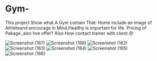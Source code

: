 # Gym-
This project Show what A Gym contain That:
Home include an image of Athleteand encourage in Mind,Healthy is important for life.
Pricing of Pakage.,also hve offer?
Also How contact trainer with client.😍

![Screenshot (167)](https://user-images.githubusercontent.com/76200523/160240124-18d431de-b830-4170-a941-9acbefed17bf.png)
![Screenshot (168)](https://user-images.githubusercontent.com/76200523/160240128-632fc0ee-04b9-4900-92c2-5e4ef323ec2d.png)
![Screenshot (162)](https://user-images.githubusercontent.com/76200523/160240135-e71eb461-9822-4dd3-9491-9f40d9cfaff2.png)
![Screenshot (163)](https://user-images.githubusercontent.com/76200523/160240145-8ed437ec-a855-4117-b7a1-12cb392417d5.png)
![Screenshot (164)](https://user-images.githubusercontent.com/76200523/160240148-1c2d41cb-22a9-45ae-8088-5b27d07f5b40.png)
![Screenshot (165)](https://user-images.githubusercontent.com/76200523/160240152-8036f528-f92b-45e6-96fe-ed83f0da9cc9.png)
![Screenshot (166)](https://user-images.githubusercontent.com/76200523/160240158-3b2a4246-3474-45db-9549-168471dc9326.png)
